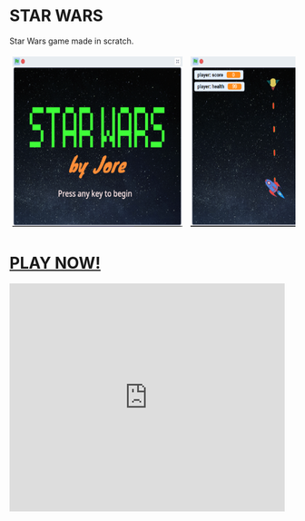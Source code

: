 # STAR WARS

Star Wars game made in scratch.

<div style="overflow-x: auto; white-space: nowrap; text-align: center;">
  <img src="./capture0.png" width="300" height="300" style="margin: 5px;" alt="image could not be loaded" style="color:red;background-color:black;font-weight:bold">
  <img src="./capture1.png" width="300" height="300" style="margin: 5px;" alt="image could not be loaded" style="color:red;background-color:black;font-weight:bold">
  <img src="./capture2.png" width="300" height="300" style="margin: 5px;" alt="image could not be loaded" style="color:red;background-color:black;font-weight:bold">
  <img src="./capture3.png" width="300" height="300" style="margin: 5px;" alt="image could not be loaded" style="color:red;background-color:black;font-weight:bold">
</div>

# [PLAY NOW!](https://scratch.mit.edu/projects/902631310)

<iframe src="https://scratch.mit.edu/projects/902631310/embed" allowtransparency="true" width="485" height="402" frameborder="0" scrolling="no" allowfullscreen></iframe>
